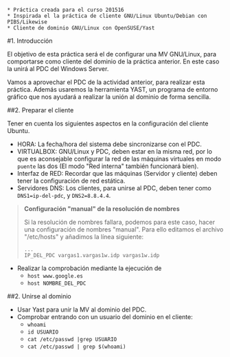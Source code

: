 ```
* Práctica creada para el curso 201516
* Inspirada el la práctica de cliente GNU/Linux Ubuntu/Debian con PIBS/Likewise
* Cliente de dominio GNU/Linux con OpenSUSE/Yast
```

#1. Introducción

El objetivo de esta práctica será el de configurar una MV GNU/Linux, 
para comportarse como cliente del dominio de la práctica anterior. 
En este caso la unirá al PDC del Windows Server.

Vamos a aprovechar el PDC de la actividad anterior, para realizar esta práctica. 
Además usaremos la herramienta YAST, un programa de entorno 
gráfico que nos ayudará a realizar la unión al dominio de forma sencilla.

##2. Preparar el cliente

Tener en cuenta los siguientes aspectos en la configuración del cliente Ubuntu.

* HORA: La fecha/hora del sistema debe sincronizarse con el PDC. 
* VIRTUALBOX: GNU/Linux y PDC, deben estar en la misma red, por lo que es aconsejable 
configurar la red de las máquinas virtuales en modo `puente` las dos 
(El modo "Red interna" también funcionará bien).
* Interfaz de RED: Recordar que las máquinas (Servidor y cliente) deben tener 
la configuración de red estática.
* Servidores DNS: Los clientes, para unirse al PDC, deben tener como `DNS1=ip-del-pdc`, 
y `DNS2=8.8.4.4`.


> **Configuración "manual" de la resolución de nombres**
>
> Si la resolución de nombres fallara,  podemos para este caso, hacer 
> una configuración de nombres "manual". 
> Para ello editamos el archivo "/etc/hosts" y añadimos la línea siguiente:
>
> ```
> ...
> IP_DEL_PDC vargas1.vargas1w.idp vargas1w.idp
> ```

* Realizar la comprobación mediante la ejecución de
    * `host www.google.es`
    * `host NOMBRE_DEL_PDC`

##2. Unirse al dominio

* Usar Yast para unir la MV al dominio del PDC.
* Comprobar entrando con un usuario del dominio en el cliente:
    * `whoami`
    * `id USUARIO`
    * `cat /etc/passwd |grep USUARIO`
    * `cat /etc/passwd | grep $(whoami)`
